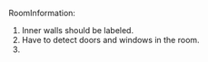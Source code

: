 RoomInformation:
1. Inner walls should be labeled.
2. Have to detect doors and windows in the room.
3. 